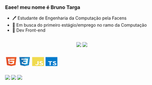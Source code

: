 ### Eaee! meu nome é Bruno Targa 

</div>

- 🖊 Estudante de Engenharia da Computação pela Facens
- 🔭 Em busca do primeiro estágio/emprego no ramo da Computação
- 📘 Dev Front-end

<div style="display: inline_block"><br>

<div align="center">
  <a href="http://www.github.com/targax"><img width="60%" src="https://github-readme-stats.vercel.app/api?username=targax&hide=&count_private=true&bg_color=0D1117&theme=react&hide_border=true&show_icons=true"/></a>
  <a href="http://www.github.com/targax"><img width="38.25%" src="https://github-readme-stats.vercel.app/api/top-langs/?username=targax&langs_count=10&count_private=true&layout=compact&theme=react&hide_border=true&bg_color=0D1117"/></a>
</div>

## 
 
<div>
  <img align="center" alt="Targa-HTML" height="30" width="40" src="https://raw.githubusercontent.com/devicons/devicon/master/icons/html5/html5-original.svg">
  <img align="center" alt="Targa-CSS" height="30" width="40" src="https://raw.githubusercontent.com/devicons/devicon/master/icons/css3/css3-original.svg">
  <img align="center" alt="Targa-Js" height="30" width="40" src="https://raw.githubusercontent.com/devicons/devicon/master/icons/javascript/javascript-plain.svg">
  <img align="center" alt="Targa-Ts" height="30" width="40" src="https://raw.githubusercontent.com/devicons/devicon/master/icons/typescript/typescript-plain.svg">
</div>

##

<div>  
  <a href="https://instagram.com/targax_" target="_blank"><img src="https://img.shields.io/badge/-Instagram-%23E4405F?style=for-the-badge&logo=instagram&logoColor=white" target="_blank"></a>
  <a href = "mailto:brunotarga08@gmail.com"><img src="https://img.shields.io/badge/-Gmail-%23333?style=for-the-badge&logo=gmail&logoColor=white" target="_blank"></a>
  <a href = "https://www.linkedin.com/in/bruno-targa-software-developer/"><img src="https://img.shields.io/badge/-Gmail-%23333?style=for-the-badge&logo=gmail&logoColor=white](https://img.shields.io/badge/LinkedIn-0077B5?style=for-the-badge&logo=linkedin&logoColor=white" target="_blank"></a>
</div>

